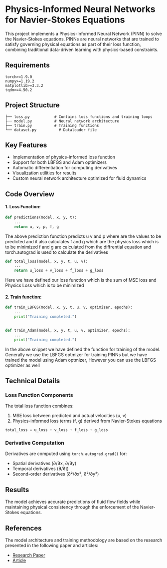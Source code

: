 # Physics-Informed Neural Networks for Navier-Stokes Equations

This project implements a Physics-Informed Neural Network (PINN) to solve the Navier-Stokes equations. PINNs are neural networks that are trained to satisfy governing physical equations as part of their loss function, combining traditional data-driven learning with physics-based constraints.

## Requirements

```
torch>=1.9.0
numpy>=1.19.2
matplotlib>=3.3.2
tqdm>=4.50.2
```

## Project Structure

```
├── loss.py           # Contains loss functions and training loops
├── model.py          # Neural network architecture
├── train.py          # Training functions 
└── dataset.py          # Dataloader file
```

## Key Features

- Implementation of physics-informed loss function
- Support for both LBFGS and Adam optimizers
- Automatic differentiation for computing derivatives
- Visualization utilities for results
- Custom neural network architecture optimized for fluid dynamics

## Code Overview

#### 1. Loss Function:
```python
def predictions(model, x, y, t):
    ...
    return u, v, p, f, g
```
The above prediction function predicts u v and p where are the values to be predicted and it also calculates f and g which are the physics loss which is to be minimized
f and g are calculated from the diffrential equation and torch.autograd is used to calculate the derivatives

```python
def total_loss(model, x, y, t, u, v):
    ...    
    return u_loss + v_loss + f_loss + g_loss
```
Here we have defined our loss function which is the sum of MSE loss and Physics Loss which is to be minimized

#### 2. Train function:
```python
def train_LBFGS(model, x, y, t, u, v, optimizer, epochs):
    ...
    print("Training completed.")

    
def train_Adam(model, x, y, t, u, v, optimizer, epochs):
    ...
    print("Training completed.")
```
In the above snippet we have defined the function for training of the model. Generally we use the LBFGS optmizer for training PINNs but we have trained the model using Adam optmizer, However you can use the LBFGS optimizer as well


## Technical Details

### Loss Function Components

The total loss function combines:
1. MSE loss between predicted and actual velocities (u, v)
2. Physics-informed loss terms (f, g) derived from Navier-Stokes equations

```python
total_loss = u_loss + v_loss + f_loss + g_loss
```

### Derivative Computation

Derivatives are computed using `torch.autograd.grad()` for:
- Spatial derivatives (∂/∂x, ∂/∂y)
- Temporal derivatives (∂/∂t)
- Second-order derivatives (∂²/∂x², ∂²/∂y²)

## Results

The model achieves accurate predictions of fluid flow fields while maintaining physical consistency through the enforcement of the Navier-Stokes equations.

## References
The model architecture and training methodology are based on the research presented in the following paper and articles:
- [Research Paper](https://www.sciencedirect.com/science/article/pii/S0021999118307125)
- [Article](https://machinelearningmastery.com/bfgs-optimization-in-python/)




